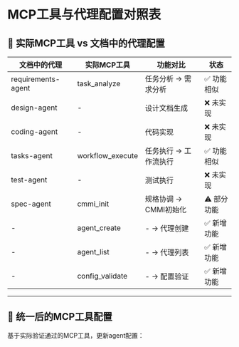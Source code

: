 # MCP工具与代理配置对照表

## 🔧 实际MCP工具 vs 文档中的代理配置

| 文档中的代理 | 实际MCP工具 | 功能对比 | 状态 |
|------------|------------|----------|------|
| requirements-agent | task_analyze | 任务分析 → 需求分析 | ✅ 功能相似 |
| design-agent | - | 设计文档生成 | ❌ 未实现 |
| coding-agent | - | 代码实现 | ❌ 未实现 |
| tasks-agent | workflow_execute | 任务执行 → 工作流执行 | ✅ 功能相似 |
| test-agent | - | 测试执行 | ❌ 未实现 |
| spec-agent | cmmi_init | 规格协调 → CMMI初始化 | ⚠️ 部分功能 |
| - | agent_create | - → 代理创建 | ✅ 新增功能 |
| - | agent_list | - → 代理列表 | ✅ 新增功能 |
| - | config_validate | - → 配置验证 | ✅ 新增功能 |

---

## 🎯 统一后的MCP工具配置

基于实际验证通过的MCP工具，更新agent配置：
